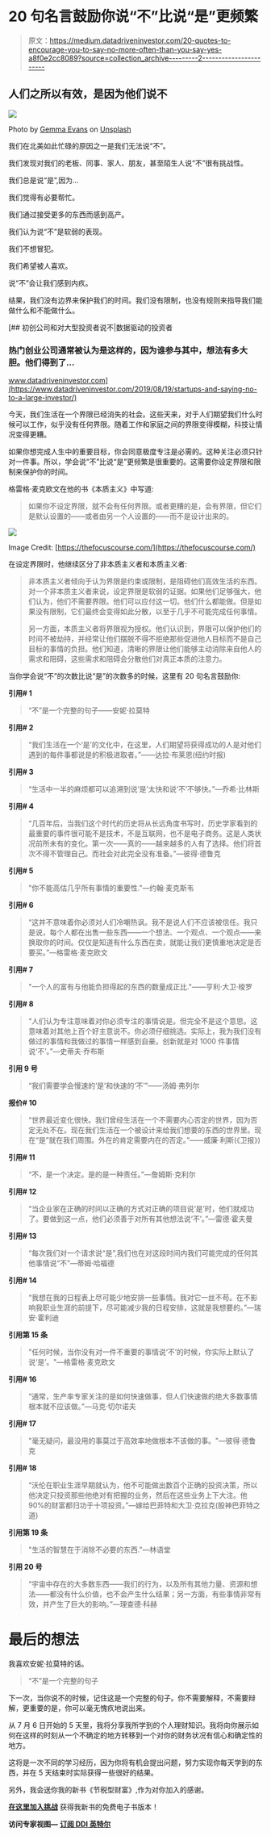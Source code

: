 # 20 句名言鼓励你说“不”比说“是”更频繁

> 原文：<https://medium.datadriveninvestor.com/20-quotes-to-encourage-you-to-say-no-more-often-than-you-say-yes-a8f0e2cc8089?source=collection_archive---------2----------------------->

## 人们之所以有效，是因为他们说不

![](img/fcce9752fcddff8cfebfb6fc2f828aa7.png)

Photo by [Gemma Evans](https://unsplash.com/@stayandroam?utm_source=medium&utm_medium=referral) on [Unsplash](https://unsplash.com?utm_source=medium&utm_medium=referral)

我们在北美如此忙碌的原因之一是我们无法说“不”。

我们发现对我们的老板、同事、家人、朋友，甚至陌生人说“不”很有挑战性。

我们总是说“是”,因为…

我们觉得有必要帮忙。

我们通过接受更多的东西而感到高产。

我们认为说“不”是软弱的表现。

我们不想冒犯。

我们希望被人喜欢。

说“不”会让我们感到内疚。

结果，我们没有边界来保护我们的时间。我们没有限制，也没有规则来指导我们能做什么和不能做什么。

[](https://www.datadriveninvestor.com/2019/08/19/startups-and-saying-no-to-a-large-investor/) [## 初创公司和对大型投资者说不|数据驱动的投资者

### 热门创业公司通常被认为是这样的，因为谁参与其中，想法有多大胆。他们得到了…

www.datadriveninvestor.com](https://www.datadriveninvestor.com/2019/08/19/startups-and-saying-no-to-a-large-investor/) 

今天，我们生活在一个界限已经消失的社会。这些天来，对于人们期望我们什么时候可以工作，似乎没有任何界限。随着工作和家庭之间的界限变得模糊，科技让情况变得更糟。

如果你想完成人生中的重要目标，你会同意极度专注是必需的。这种关注必须只针对一件事。所以，学会说“不”比说“是”更频繁是很重要的。这需要你设定界限和限制来保护你的时间。

格雷格·麦克欧文在他的书《本质主义》中写道:

> 如果你不设定界限，就不会有任何界限。或者更糟的是，会有界限，但它们是默认设置的——或者由另一个人设置的——而不是设计出来的。

![](img/b689ab93bd290e54f65b5bb0b0f8a81a.png)

Image Credit: [https://thefocuscourse.com/](https://thefocuscourse.com/)

在设定界限时，他继续区分了非本质主义者和本质主义者:

> 非本质主义者倾向于认为界限是约束或限制，是阻碍他们高效生活的东西。对一个非本质主义者来说，设定界限是软弱的证据。如果他们足够强大，他们认为，他们不需要界限。他们可以应付这一切。他们什么都能做。但是如果没有限制，它们最终会变得如此分散，以至于几乎不可能完成任何事情。
> 
> 另一方面，本质主义者将界限视为授权。他们认识到，界限可以保护他们的时间不被劫持，并经常让他们摆脱不得不拒绝那些促进他人目标而不是自己目标的事情的负担。他们知道，清晰的界限让他们能够主动消除来自他人的需求和阻碍，这些需求和阻碍会分散他们对真正本质的注意力。

当你学会说“不”的次数比说“是”的次数多的时候，这里有 20 句名言鼓励你:

**引用# 1**

> “不”是一个完整的句子——安妮·拉莫特

**引用# 2**

> “我们生活在一个‘是’的文化中，在这里，人们期望将获得成功的人是对他们遇到的每件事都说是的积极进取者。”——达拉·布莱恩(纽约时报)

**引用# 3**

> “生活中一半的麻烦都可以追溯到说‘是’太快和说‘不’不够快。”—乔希·比林斯

**引用# 4**

> “几百年后，当我们这个时代的历史将从长远角度书写时，历史学家看到的最重要的事件很可能不是技术，不是互联网，也不是电子商务。这是人类状况前所未有的变化。第一次——真的——越来越多的人有了选择。他们将首次不得不管理自己。而社会对此完全没有准备。”—彼得·德鲁克

**引用# 5**

> "你不能高估几乎所有事情的重要性."—约翰·麦克斯韦

**引用# 6**

> “这并不意味着你必须对人们冷嘲热讽。我不是说人们不应该被信任。我只是说，每个人都在出售一些东西——一个想法、一个观点、一个观点——来换取你的时间。仅仅是知道有什么东西在卖，就能让我们更慎重地决定是否要买。”—格雷格·麦克欧文

**引用# 7**

> "一个人的富有与他能负担得起的东西的数量成正比."——亨利·大卫·梭罗

**引用# 8**

> “人们认为专注意味着对你必须专注的事情说是。但完全不是这个意思。这意味着对其他上百个好主意说不。你必须仔细挑选。实际上，我为我们没有做过的事情和我做过的事情一样感到自豪。创新就是对 1000 件事情说‘不’。”—史蒂夫·乔布斯

**引用 9 号**

> “我们需要学会慢速的‘是’和快速的‘不’”――汤姆·弗列尔

**报价# 10**

> “世界最近变化很快。我们曾经生活在一个不需要内心否定的世界，因为否定无处不在。现在我们生活在一个被设计来给我们想要的东西的世界里。现在“是”就在我们周围。外在的肯定需要内在的否定。”——威廉·利斯(《卫报》)

**引用# 11**

> “不，是一个决定。是的是一种责任。”—詹姆斯·克利尔

**引用# 12**

> “当企业家在正确的时间以正确的方式对正确的项目说‘是’时，他们就成功了。要做到这一点，他们必须善于对所有其他想法说‘不’。”—雷德·霍夫曼

**引用# 13**

> “每次我们对一个请求说“是”,我们也在对这段时间内我们可能完成的任何其他事情说“不”—蒂姆·哈福德

**引用# 14**

> “我想在我的日程表上尽可能少地安排一些事情。我对它一丝不苟。在不影响我职业生涯的前提下，尽可能减少我的日程安排，这就是我想要的。”—瑞安·霍利迪

**引用第 15 条**

> "任何时候，当你没有对一件不重要的事情说‘不’的时候，你实际上默认了说‘是’。"—格雷格·麦克欧文

**引用# 16**

> “通常，生产率专家关注的是如何快速做事，但人们快速做的绝大多数事情根本就不应该做。”—马克·切尔诺夫

**引用# 17**

> "毫无疑问，最没用的事莫过于高效率地做根本不该做的事。"—彼得·德鲁克

**引用# 18**

> “沃伦在职业生涯早期就认为，他不可能做出数百个正确的投资决策，所以他决定只投资那些他绝对有把握的业务，然后在这些业务上下大注。他 90%的财富都归功于十项投资。”—嫁给巴菲特和大卫·克拉克(股神巴菲特之道)

**引用第 19 条**

> "生活的智慧在于消除不必要的东西."—林语堂

**引用 20 号**

> “宇宙中存在的大多数东西——我们的行为，以及所有其他力量、资源和想法——都没有什么价值，也不会产生什么结果；另一方面，有些事情非常有效，并产生了巨大的影响。”—理查德·科赫

# 最后的想法

我喜欢安妮·拉莫特的话。

> “不”是一个完整的句子

下一次，当你说不的时候，记住这是一个完整的句子。你不需要解释，不需要辩解，更重要的是，你可以毫无愧疚地说出来。

从 7 月 6 日开始的 5 天里，我将分享我所学到的个人理财知识。我将向你展示如何在这样的时刻从一个不确定的地方转移到一个对你的财务状况有信心和确定性的地方。

这将是一次不同的学习经历，因为你将有机会提出问题，努力实现你每天学到的东西，并在 5 天结束时实际获得一些很好的结果。

另外，我会送你我的新书《节税型财富》,作为对你加入的感谢。

[**在这里加入挑战**](https://www.5dayspersonalfinancechallenge.com/5dayschallenge) 获得我新书的免费电子书版本！

**访问专家视图—** [**订阅 DDI 英特尔**](https://datadriveninvestor.com/ddi-intel)